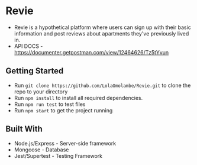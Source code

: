 # Revie

- Revie is a hypothetical platform where users can sign up with their basic information and post reviews about apartments they've previously lived in.
- API DOCS - https://documenter.getpostman.com/view/12464626/Tz5tYvun  <br />


## Getting Started
- Run ```git clone https://github.com/LolaOmolambe/Revie.git``` to clone the repo to your directory
- Run ``` npm install ``` to install all required dependencies.
- Run ```npm run test``` to test files
- Run ```npm start``` to get the project running

## Built With
- Node.js/Express - Server-side framework
- Mongoose - Database
- Jest/Supertest - Testing Framework
